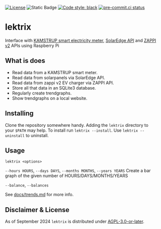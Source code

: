 
[![License](https://img.shields.io/github/license/mausy5043/lektrix)](LICENSE)
![Static Badge](https://img.shields.io/badge/release-rolling-lightgreen)
[![Code style: black](https://img.shields.io/badge/code%20style-black-000000.svg)](https://github.com/psf/black)
[![pre-commit.ci status](https://results.pre-commit.ci/badge/github/Mausy5043/lektrix/master.svg)](https://results.pre-commit.ci/latest/github/Mausy5043/lektrix/master)

# lektrix

Interface
with [KAMSTRUP smart electricity meter](https://www.kamstrup.com/), [SolarEdge API](https://www.solaredge.com/)
and [ZAPPI v2](https://myenergi.com/) APIs using Raspberry Pi

## What is does

- Read data from a KAMSTRUP smart meter.
- Read data from solarpanels via SolarEdge API.
- Read data from zappi v2 EV charger via ZAPPI API.
- Store all that data in an SQLite3 database.
- Regularly create trendgraphs.
- Show trendgraphs on a local website.

## Installing

Clone the repository somewhere handy. Adding the `lektrix` directory to your `$PATH` may help.
To install run `lektrix --install`.
Use `lektrix --uninstall` to uninstall.

## Usage

`lektrix <options>`

`--hours HOURS`, `--days DAYS`, `--months MONTHS`, `--years YEARS`
Create a bar graph of the given number of HOURS/DAYS/MONTHS/YEARS

`--balance`, `--balances`

See [docs/trends.md](./docs/trends.md) for more info.

## Disclaimer & License
As of September 2024 `lektrix` is distributed under [AGPL-3.0-or-later](LICENSE).
